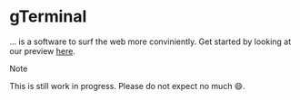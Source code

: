 # gTerminal

... is a software to surf the web more conviniently. Get started by looking at our preview [here](https://gterminal.is-a.dev/).

> [!NOTE]
> This is still work in progress. Please do not expect no much 😄.
